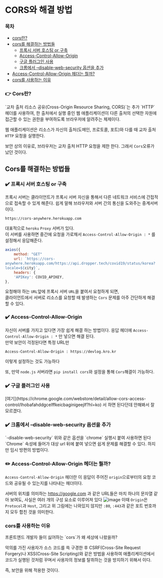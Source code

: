 # CORS와 해결 방법

### 목차
- [cors란?](#what)
- [cors를 해결하는 방법들](#solve)
    - [프록시 서버 호스팅 or 구축](#proxy)
    - [Access-Control-Allow-Origin](#acao) 
    - [구글 플러그인 사용](#in)
    - [크롬에서 –disable-web-security 옵션을 추가](#chrome)
- [Access-Control-Allow-Origin 헤더는 뭘까?](#whatacao)
- [cors를 사용하는 이유](#why)

<h3 id="what">👉 Cors란?</h3>
`교차 출처 리소스 공유(Cross-Origin Resource Sharing, CORS)`는 추가 `HTTP` 헤더를 사용하여, 한 출처에서 실행 중인 웹 애플리케이션이 다른 출처의 선택한 자원에 접근할 수 있는 권한을 부여하도록 브라우저에 알려주는 체제이다.

웹 애플리케이션은 리소스가 자신의 출처(도메인, 프로토콜, 포트)와 다를 때 교차 출처 `HTTP` 요청을 실행한다.

보안 상의 이유로, 브라우저는 교차 출처 HTTP 요청을 제한 한다. 그래서 `Cors`오류가 났던 것이다.

<h2 id="solve">Cors를 해결하는 방법들</h2>
<h3 id="proxy">✔️ 프록시 서버 호스팅 or 구축</h3>
프록시 서버는 클라이언트가 프록시 서버 자신을 통해서 다른 네트워크 서비스에 간접적으로 접속할 수 있게 해준다.  
쉽게 말해 브라우저와 서버 간의 통신을 도와주는 중계서버이다.  

```text
https://cors-anywhere.herokuapp.com
```
대표적으로 `heroku` `Proxy` 서버가 있다.  
이 서버를 사용하면 중간에 요청을 가로채서 `Access-Control-Allow-Origin : *` 를 설정해서 응답해준다.  

```js
axios({
    method: "GET"
    url: `https://cors-
anywhere.herokuapp.com/https://api.dropper.tech/covid19/status/korea?
locale=${city}`,
    headers: {
    'APIKey': COVID_APIKEY,
},
```

요청해야 하는 `URL`앞에 프록시 서버 `URL`을 붙여서 요청하게 되면,  
클라이언트에서 서버로 리소스를 요청할 때 발생하는 `Cors` 문제를 아주 간단하게 해결할 수 있다.

<h3 id="acao">✔️ Access-Control-Allow-Origin</h3>

자신이 서버를 가지고 있다면 가장 쉽게 해결 하는 방법이다.
응답 헤더에 `Access-Control-Allow-Origin : *` 만 넣으면 해결 된다.  
만약 보안이 걱정된다면 특정 URL만
```text
Access-Control-Allow-Origin : https://devlog.kro.kr
```
이렇게 설정하는 것도 가능하다

또, 만약 `node.js` 서버라면 `pip install cors`와 설정을 통해 `Cors`해결이 가능하다.

<h3 id="in">✔️ 구글 플러그인 사용</h3>
[여기](https://chrome.google.com/webstore/detail/allow-cors-access-control/lhobafahddgcelffkeicbaginigeejlf?hl=ko)
서 하면 된다던데 안해봐서 잘 모르겠다.

<h3 id="chrome">✔️ 크롬에서 –disable-web-security 옵션을 추가</h3>
`-disable-web-security` 위와 같은 옵션을 `chrome` 실행시 붙여 사용하면 된다
`Chrome` 속성에 들어가 대상 url 뒤에 붙여 넣으면 쉽게 문제를 해결할 수 있다.
하지만 임시 방편의 방법이다.

<h3 id="whatacao">✏️ Access-Control-Allow-Origin 헤더는 뭘까?</h3>

`Access-Control-Allow-Origin` 헤더란 이 응답이 주어진 `origin`으로부터의 요청 코드와 공유될 수 있는지를 나타내는 헤더이다.

서버의 위치를 의미하는 https://google.com 과 같은 URL들은 마치 하나의 문자열 같아 보여도, 사실은 여러 개의 구성 요소로 이루어져 있다
![image](https://user-images.githubusercontent.com/45661217/147995359-52b52ffc-2443-4071-8364-d782819f730b.png)
이때 `Origin`은 `Protocol`과 `Host`, 그리고 위 그림에는 나와있지 않지만 `:80`, `:443`과 같은 포트 번호까지 모두 합친 것을 의미한다.

<h3 id="why">cors를 사용하는 이유</h3>
프론트엔드 개발자 들이 싫어하는 `cors`가 왜 세상에 나왔을까? 

악의를 가진 사용자가 소스 코드를 쓱 구경한 후 CSRF(Cross-Site Request Forgery)나 XSS(Cross-Site Scripting)와 같은 방법을 사용하여 애플리케이션에서 코드가 실행된 것처럼 꾸며서 사용자의 정보를 탈취하는 것을 방지하기 위해서 이다.
  
즉, 보안을 위해 적용한 것이다.




